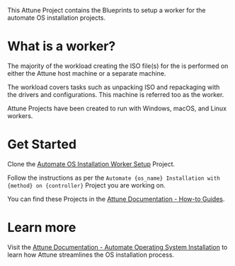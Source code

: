 This Attune Project contains the Blueprints to setup a worker for the 
automate OS installation projects.

# What is a worker?

The majority of the workload creating the ISO file(s) for the is 
performed on either the Attune host machine or a separate machine. 

The workload covers tasks such as unpacking ISO and repackaging with 
the drivers and configurations. This machine is referred too as the 
worker.

Attune Projects have been created to run with Windows, macOS, and 
Linux workers. 

# Get Started
Clone the 
[Automate OS Installation Worker Setup](https://github.com/Attune-Automation/Automate-OS-Installation-Worker-Setup) 
Project.

Follow the instructions as per the 
`Automate {os_name} Installation with {method} on {controller}` Project 
you are working on.

You can find these Projects in the 
[Attune Documentation - How-to Guides](https://docs.attuneautomation.com/en/latest/howto/index.html).

# Learn more
Visit the 
[Attune Documentation - Automate Operating System Installation](https://docs.attuneautomation.com/en/latest/topics/automated_os_installation.html) 
to learn how Attune streamlines the OS installation process.

